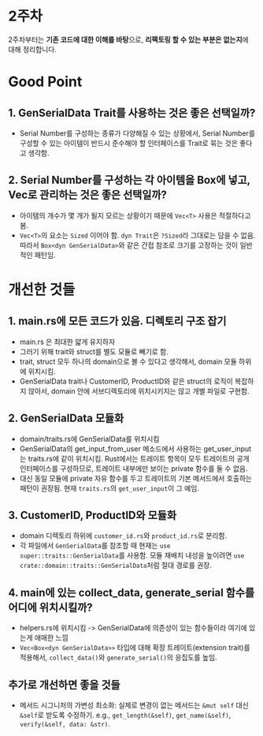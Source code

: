 # 2주차
2주차부터는 **기존 코드에 대한 이해를 바탕**으로, **리팩토링 할 수 있는 부분은 없는지**에 대해 정리합니다.

# Good Point
## 1. GenSerialData Trait를 사용하는 것은 좋은 선택일까?
- Serial Number를 구성하는 종류가 다양해질 수 있는 상황에서, Serial Number를 구성할 수 있는 아이템이 반드시 준수해야 할 인터페이스를 Trait로 묶는 것은 좋다고 생각함.

## 2. Serial Number를 구성하는 각 아이템을 Box에 넣고, Vec로 관리하는 것은 좋은 선택일까?
- 아이템의 개수가 몇 개가 될지 모르는 상황이기 때문에 `Vec<T>` 사용은 적절하다고 봄.
- `Vec<T>`의 요소는 `Sized` 이어야 함. `dyn Trait`은 `?Sized`라 그대로는 담을 수 없음. 따라서 `Box<dyn GenSerialData>`와 같은 간접 참조로 크기를 고정하는 것이 일반적인 패턴임.

# 개선한 것들
## 1. main.rs에 모든 코드가 있음. 디렉토리 구조 잡기
- main.rs 은 최대한 얇게 유지하자
- 그러기 위해 trait와 struct를 별도 모듈로 빼기로 함.
- trait, struct 모두 하나의 domain으로 볼 수 있다고 생각해서, domain 모듈 하위에 위치시킴.
- GenSerialData trait나 CustomerID, ProductID와 같은 struct의 로직이 복잡하지 않아서, domain 안에 서브디렉토리에 위치시키지는 않고 개별 파일로 구현함.

## 2. GenSerialData 모듈화
- domain/traits.rs에 GenSerialData를 위치시킴
- GenSerialData의 get_input_from_user 메소드에서 사용하는 get_user_input는 traits.rs에 같이 위치시킴. Rust에서는 트레이트 항목이 모두 트레이트의 공개 인터페이스를 구성하므로, 트레이트 내부에만 보이는 private 함수를 둘 수 없음.
- 대신 동일 모듈에 private 자유 함수를 두고 트레이트의 기본 메서드에서 호출하는 패턴이 권장됨. 현재 `traits.rs`의 `get_user_input`이 그 예임.

## 3. CustomerID, ProductID와 모듈화
- domain 디렉토리 하위에 `customer_id.rs`와 `product_id.rs`로 분리함.
- 각 파일에서 `GenSerialData`를 참조할 때 현재는 `use super::traits::GenSerialData`를 사용함. 모듈 재배치 내성을 높이려면 `use crate::domain::traits::GenSerialData`처럼 절대 경로를 권장.


## 4. main에 있는 collect_data, generate_serial 함수를 어디에 위치시킬까?
- helpers.rs에 위치시킴 -> GenSerialData에 의존성이 있는 함수들이라 여기에 있는게 애매한 느낌
- `Vec<Box<dyn GenSerialData>>` 타입에 대해 확장 트레이트(extension trait)를 적용해서, `collect_data()`와 `generate_serial()`의 응집도를 높임.


## 추가로 개선하면 좋을 것들
- 메서드 시그니처의 가변성 최소화: 실제로 변경이 없는 메서드는 `&mut self` 대신 `&self`로 받도록 수정하기. e.g., `get_length(&self)`, `get_name(&self)`, `verify(&self, data: &str)`.
